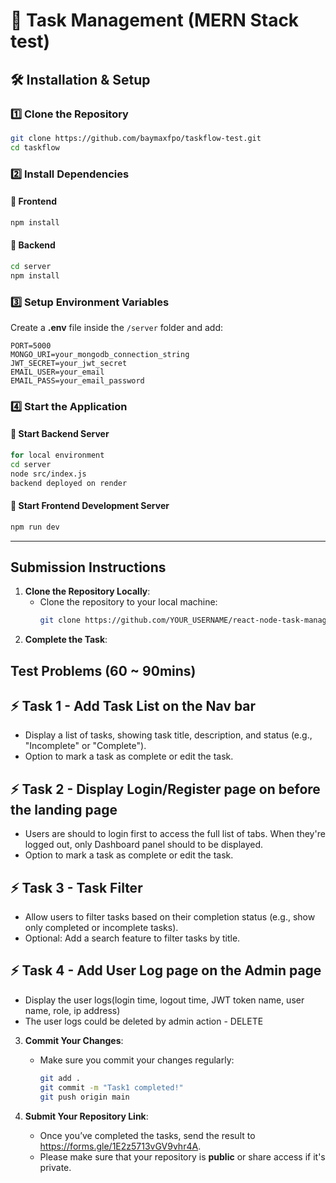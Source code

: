 
# 🚀 Task Management (MERN Stack test)  

## 🛠 Installation & Setup  

### 1️⃣ Clone the Repository  
```sh
git clone https://github.com/baymaxfpo/taskflow-test.git 
cd taskflow
```

### 2️⃣ Install Dependencies  

#### 📌 Frontend  
```sh
npm install
```

#### 📌 Backend  
```sh
cd server
npm install
```

### 3️⃣ Setup Environment Variables  
Create a **.env** file inside the `/server` folder and add:  
```
PORT=5000
MONGO_URI=your_mongodb_connection_string
JWT_SECRET=your_jwt_secret
EMAIL_USER=your_email
EMAIL_PASS=your_email_password
```

### 4️⃣ Start the Application  

#### 🚀 Start Backend Server  
```sh
for local environment
cd server
node src/index.js
backend deployed on render
```

#### 🚀 Start Frontend Development Server  
```sh
npm run dev
```
---

## Submission Instructions

1. **Clone the Repository Locally**:
   - Clone the repository to your local machine:
     ```bash
     git clone https://github.com/YOUR_USERNAME/react-node-task-manager.git
     ```
2. **Complete the Task**:

  ## Test Problems (60 ~ 90mins)
  ## ⚡ Task 1 - Add Task List on the Nav bar
  - Display a list of tasks, showing task title, description, and status (e.g., "Incomplete" or "Complete").
  - Option to mark a task as complete or edit the task.

  ## ⚡ Task 2 - Display Login/Register page on before the landing page
  - Users are should to login first to access the full list of tabs.
    When they're logged out, only Dashboard panel should to be displayed.
  - Option to mark a task as complete or edit the task.

  ## ⚡ Task 3 - Task Filter
  - Allow users to filter tasks based on their completion status (e.g., show only completed or incomplete tasks).
  - Optional: Add a search feature to filter tasks by title.

  ## ⚡ Task 4 - Add User Log page on the Admin page
  - Display the user logs(login time, logout time, JWT token name, user name, role, ip address)
  - The user logs could be deleted by admin action - DELETE

3. **Commit Your Changes**:
   - Make sure you commit your changes regularly:
     ```bash
     git add .
     git commit -m "Task1 completed!"
     git push origin main
     ```

4. **Submit Your Repository Link**:
   - Once you’ve completed the tasks, send the result to https://forms.gle/1E2z5713vGV9vhr4A.
   - Please make sure that your repository is **public** or share access if it's private.